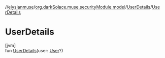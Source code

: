 //[elysianmuse](../../../index.md)/[org.darkSolace.muse.securityModule.model](../index.md)/[UserDetails](index.md)/[UserDetails](-user-details.md)

# UserDetails

[jvm]\
fun [UserDetails](-user-details.md)(user: [User](../../org.darkSolace.muse.userModule.model/-user/index.md)?)
